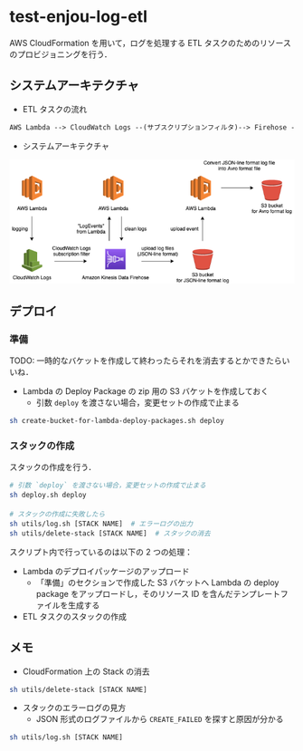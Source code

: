 # test-enjou-log-etl

AWS CloudFormation を用いて，ログを処理する ETL タスクのためのリソースのプロビジョニングを行う．

## システムアーキテクチャ

- ETL タスクの流れ

```txt
AWS Lambda --> CloudWatch Logs --(サブスクリプションフィルタ)--> Firehose -> S3
```

- システムアーキテクチャ

![img](./docs/img/test-enjou-system-architecture.png)

## デプロイ

### 準備

TODO: 一時的なバケットを作成して終わったらそれを消去するとかできたらいいね．

- Lambda の Deploy Package の zip 用の S3 バケットを作成しておく
  - 引数 `deploy` を渡さない場合，変更セットの作成で止まる

```sh
sh create-bucket-for-lambda-deploy-packages.sh deploy
```

### スタックの作成

スタックの作成を行う．

```sh
# 引数 `deploy` を渡さない場合，変更セットの作成で止まる
sh deploy.sh deploy

# スタックの作成に失敗したら
sh utils/log.sh [STACK NAME]  # エラーログの出力
sh utils/delete-stack [STACK NAME]  # スタックの消去
```

スクリプト内で行っているのは以下の 2 つの処理：

- Lambda のデプロイパッケージのアップロード
  - 「準備」のセクションで作成した S3 バケットへ Lambda の deploy package をアップロードし，そのリソース ID を含んだテンプレートファイルを生成する
- ETL タスクのスタックの作成

## メモ

- CloudFormation 上の Stack の消去

```sh
sh utils/delete-stack [STACK NAME]
```

- スタックのエラーログの見方
  - JSON 形式のログファイルから `CREATE_FAILED` を探すと原因が分かる

```sh
sh utils/log.sh [STACK NAME]
```
